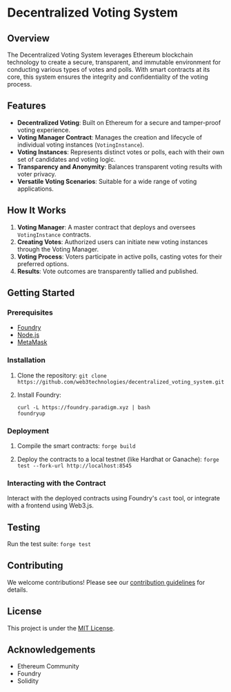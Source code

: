 # Decentralized Voting System

## Overview
The Decentralized Voting System leverages Ethereum blockchain technology to create a secure, transparent, and immutable environment for conducting various types of votes and polls. With smart contracts at its core, this system ensures the integrity and confidentiality of the voting process.

## Features
- **Decentralized Voting**: Built on Ethereum for a secure and tamper-proof voting experience.
- **Voting Manager Contract**: Manages the creation and lifecycle of individual voting instances (`VotingInstance`).
- **Voting Instances**: Represents distinct votes or polls, each with their own set of candidates and voting logic.
- **Transparency and Anonymity**: Balances transparent voting results with voter privacy.
- **Versatile Voting Scenarios**: Suitable for a wide range of voting applications.

## How It Works
1. **Voting Manager**: A master contract that deploys and oversees `VotingInstance` contracts.
2. **Creating Votes**: Authorized users can initiate new voting instances through the Voting Manager.
3. **Voting Process**: Voters participate in active polls, casting votes for their preferred options.
4. **Results**: Vote outcomes are transparently tallied and published.

## Getting Started
### Prerequisites
- [Foundry](https://github.com/foundry-rs/foundry)
- [Node.js](https://nodejs.org/)
- [MetaMask](https://metamask.io/)

### Installation
1. Clone the repository:
    ```git clone https://github.com/web3technologies/decentralized_voting_system.git```

2. Install Foundry:
    ```
    curl -L https://foundry.paradigm.xyz | bash
    foundryup
    ```

### Deployment
1. Compile the smart contracts:
```forge build```

2. Deploy the contracts to a local testnet (like Hardhat or Ganache):
```forge test --fork-url http://localhost:8545```

### Interacting with the Contract
Interact with the deployed contracts using Foundry's `cast` tool, or integrate with a frontend using Web3.js.

## Testing
Run the test suite:
```forge test```

## Contributing
We welcome contributions! Please see our [contribution guidelines](CONTRIBUTING.md) for details.

## License
This project is under the [MIT License](LICENSE).

## Acknowledgements
- Ethereum Community
- Foundry
- Solidity

